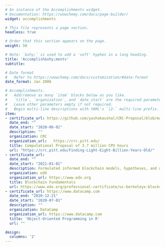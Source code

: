 ```yaml
---
# An instance of the Accomplishments widget.
# Documentation: https://wowchemy.com/docs/page-builder/
widget: accomplishments

# This file represents a page section.
headless: true

# Order that this section appears on the page.
weight: 50

# Note: `&shy;` is used to add a 'soft' hyphen in a long heading.
title: 'Accomplish&shy;ments'
subtitle:

# Date format
#   Refer to https://wowchemy.com/docs/customization/#date-format
date_format: Jan 2006

# Accomplishments.
#   Add/remove as many `item` blocks below as you like.
#   `title`, `organization`, and `date_start` are the required parameters.
#   Leave other parameters empty if not required.
#   Begin multi-line descriptions with YAML's `|2-` multi-line prefix.
item:
- certificate_url: https://github.com/yashakaushal/CRC-Proposal/blob/main/proposal_final.pdf 
  date_end: ""
  date_start: "2020-06-01"
  description: ""
  organization: CRC
  organization_url:   https://crc.pitt.edu/ 
  title: Computational Proposal of 3.7 million CPU hours 
  url: "https://crc.pitt.edu/Finding-Light-Eight-Billion-Years-Old/"
- certificate_url: 
  date_end: ""
  date_start: "2021-01-01"
  description: Formulated informed blockchain models, hypotheses, and use cases.
  organization: edX
  organization_url: https://www.edx.org
  title: Blockchain Fundamentals
  url: https://www.edx.org/professional-certificate/uc-berkeleyx-blockchain-fundamentals
- certificate_url: https://www.datacamp.com
  date_end: "2020-12-21"
  date_start: "2020-07-01"
  description: ""
  organization: DataCamp
  organization_url: https://www.datacamp.com
  title: 'Object-Oriented Programming in R'
  url: ""

design:
  columns: '2' 
---
```



<!-- * 100-hour certificate course in Astronomy and Astrophysics at <a href="http://www.mpbifr-blr.in/courses/100hr.htm">MPBIFR-Bangalore</a> <br> <a href="" target="_blanck">Dissertation Here</a>  -->